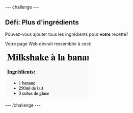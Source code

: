 \--- challenge \---

## Défi: Plus d'ingrédients

Pouvez-vous ajouter tous les ingrédients pour **votre** recette?

Votre page Web devrait ressembler à ceci:

![capture d'écran](images/recipe-more-ingredients.png)

\--- /challenge \---